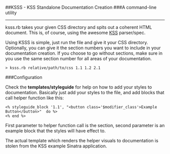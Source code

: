 ##KSSS - KSS Standalone Documentation Creation
###A command-line utility
_________________________________________

ksss.rb takes your given CSS directory and spits out a coherent HTML document. This is, of course, using the awesome [KSS](https://github.com/kneath/kss "KSS on Github") parser/spec.

Using KSSS is simple, just run the file and give it your CSS directory. Optionally, you can give it the section numbers you want to include in your documentation creation. If you choose to go without sections, make sure in you use the same section number for all areas of your documentation.

    > ksss.rb relative/path/to/css 1.1 1.2 2.1

###Configuration

Check the **templates/styleguide** for help on how to add your styles to documentation. Basically just add your styles to the file, and add blocks that call helper function like this:

```````
<% styleguide_block '1.1', "<button class='$modifier_class'>Example Button</button>"  do %>
<% end %>
```````

First parameter to helper function call is the section, second parameter is an example block that the styles will have effect to. 

The actual template which renders the helper visuals to documentation is stolen from the KSS example Sinatra application.

